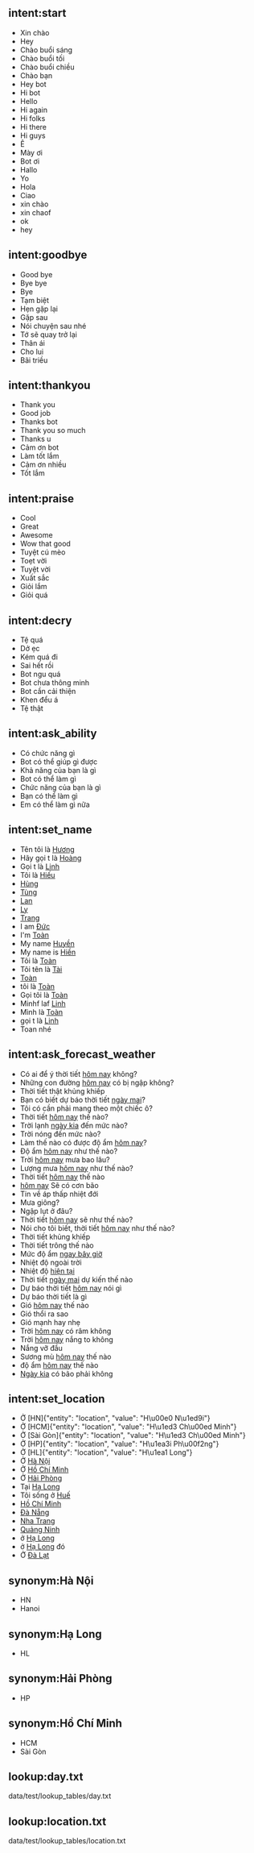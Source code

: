 ## intent:start
- Xin chào
- Hey
- Chào buổi sáng
- Chào buổi tối
- Chào buổi chiều
- Chào bạn
- Hey bot
- Hi bot
- Hello
- Hi again
- Hi folks
- Hi there
- Hi guys
- Ê
- Mày ơi
- Bot ơi
- Hallo
- Yo
- Hola
- Ciao
- xin chào
- xin chaof
- ok
- hey

## intent:goodbye
- Good bye
- Bye bye
- Bye
- Tạm biệt
- Hẹn gặp lại
- Gặp sau
- Nói chuyện sau nhé
- Tớ sẽ quay trở lại
- Thân ái
- Cho lui
- Bãi triều

## intent:thankyou
- Thank you
- Good job
- Thanks bot
- Thank you so much
- Thanks u
- Cảm ơn bot
- Làm tốt lắm
- Cảm ơn nhiều
- Tốt lắm

## intent:praise
- Cool
- Great
- Awesome
- Wow that good
- Tuyệt cú mèo
- Toẹt vời
- Tuyệt vời
- Xuất sắc
- Giỏi lắm
- Giỏi quá

## intent:decry
- Tệ quá
- Dở ẹc
- Kém quá đi
- Sai hết rồi
- Bot ngu quá
- Bot chưa thông minh
- Bot cần cải thiện
- Khen đểu á
- Tệ thật

## intent:ask_ability
- Có chức năng gì
- Bot có thể giúp gì được
- Khả năng của bạn là gì
- Bot có thể làm gì
- Chức năng của bạn là gì
- Bạn có thể làm gì
- Em có thể làm gì nữa

## intent:set_name
- Tên tôi là [Hương](name)
- Hãy gọi t là [Hoàng](name)
- Gọi t là [Linh](name)
- Tôi là [Hiếu](name)
- [Hùng](name)
- [Tùng](name)
- [Lan](name)
- [Ly](name)
- [Trang](name)
- I am [Đức](name)
- I'm [Toàn](name)
- My name [Huyền](name)
- My name is [Hiền](name)
- Tôi là [Toàn](name)
- Tôi tên là [Tài](name)
- [Toàn](name)
- tôi là [Toàn](name)
- Gọi tôi là [Toàn](name)
- Minhf laf [Linh](name)
- Mình là [Toàn](name)
- gọi t là [Linh](name)
- Toan nhé

## intent:ask_forecast_weather
- Có ai để ý thời tiết [hôm nay](day) không?
- Những con đường [hôm nay](day) có bị ngập không?
- Thời tiết thật khủng khiếp
- Bạn có biết dự báo thời tiết [ngày mai](day)?
- Tôi có cần phải mang theo một chiếc ô?
- Thời tiết [hôm nay](day) thế nào?
- Trời lạnh [ngày kia](day) đến mức nào?
- Trời nóng đến mức nào?
- Làm thế nào có được độ ẩm [hôm nay](day)?
- Độ ẩm [hôm nay](day) như thế nào?
- Trời [hôm nay](day) mưa bao lâu?
- Lượng mưa [hôm nay](day) như thế nào?
- Thời tiết [hôm nay](day) thế nào
- [hôm nay](day) Sẽ có cơn bão
- Tin về áp thấp nhiệt đới
- Mưa giông?
- Ngập lụt ở đâu?
- Thời tiết [hôm nay](day) sẽ như thế nào?
- Nói cho tôi biết, thời tiết [hôm nay](day) như thế nào?
- Thời tiết khủng khiếp
- Thời tiết trông thế nào
- Mức độ ẩm [ngay bây giờ](day)
- Nhiệt độ ngoài trời
- Nhiệt độ [hiện tại](day)
- Thời tiết [ngày mai](day) dự kiến thế nào
- Dự báo thời tiết [hôm nay](day) nói gì
- Dự báo thời tiết là gì
- Gió [hôm nay](day) thế nào
- Gió thổi ra sao
- Gió mạnh hay nhẹ
- Trời [hôm nay](day) có râm không
- Trời [hôm nay](day) nắng to không
- Nắng vỡ đầu
- Sương mù [hôm nay](day) thế nào
- độ ẩm [hôm nay](day) thế nào
- [Ngày kia](day) có bão phải không

## intent:set_location
- Ở [HN]{"entity": "location", "value": "H\u00e0 N\u1ed9i"}
- Ở [HCM]{"entity": "location", "value": "H\u1ed3 Ch\u00ed Minh"}
- Ở [Sài Gòn]{"entity": "location", "value": "H\u1ed3 Ch\u00ed Minh"}
- Ở [HP]{"entity": "location", "value": "H\u1ea3i Ph\u00f2ng"}
- Ở [HL]{"entity": "location", "value": "H\u1ea1 Long"}
- Ở [Hà Nội](location)
- Ở [Hồ Chí Minh](location)
- Ở [Hải Phòng](location)
- Tại [Hạ Long](location)
- Tôi sống ở [Huế](location)
- [Hồ Chí Minh](location)
- [Đà Nẵng](location)
- [Nha Trang](location)
- [Quảng Ninh](location)
- ở [Hạ Long](location)
- ở [Hạ Long](location) đó
- Ở [Đà Lạt](location)

## synonym:Hà Nội
- HN
- Hanoi

## synonym:Hạ Long
- HL

## synonym:Hải Phòng
- HP

## synonym:Hồ Chí Minh
- HCM
- Sài Gòn

## lookup:day.txt
  data/test/lookup_tables/day.txt

## lookup:location.txt
  data/test/lookup_tables/location.txt
